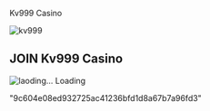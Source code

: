 Kv999 Casino

![kv999](https://img.alltocon.com/img/static/mobile/brand/kv999/logo.png)

JOIN Kv999 Casino
-----------------

![laoding...](https://img.alltocon.com/img/static/wjevo/loading-ani.svg) Loading

"9c604e08ed932725ac41236bfd1d8a67b7a96fd3"